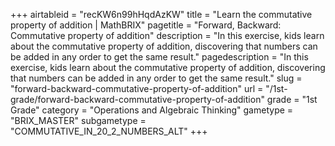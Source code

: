 +++
airtableid = "recKW6n99hHqdAzKW"
title = "Learn the commutative property of addition | MathBRIX"
pagetitle = "Forward, Backward: Commutative property of addition"
description = "In this exercise, kids learn about the commutative property of addition, discovering that numbers can be added in any order to get the same result."
pagedescription = "In this exercise, kids learn about the commutative property of addition, discovering that numbers can be added in any order to get the same result."
slug = "forward-backward-commutative-property-of-addition"
url = "/1st-grade/forward-backward-commutative-property-of-addition"
grade = "1st Grade"
category = "Operations and Algebraic Thinking"
gametype = "BRIX_MASTER"
subgametype = "COMMUTATIVE_IN_20_2_NUMBERS_ALT"
+++
